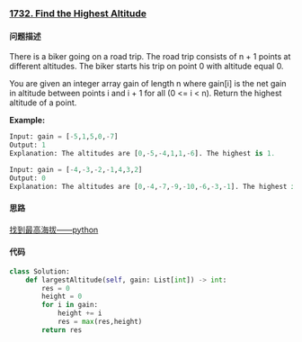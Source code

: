 ### [1732. Find the Highest Altitude](https://leetcode-cn.com/problems/find-the-highest-altitude/)

#### 问题描述
There is a biker going on a road trip. The road trip consists of n + 1 points at different altitudes. The biker starts his trip on point 0 with altitude equal 0.

You are given an integer array gain of length n where gain[i] is the net gain in altitude between points i​​​​​​ and i + 1 for all (0 <= i < n). Return the highest altitude of a point.

**Example:**
```python
Input: gain = [-5,1,5,0,-7]
Output: 1
Explanation: The altitudes are [0,-5,-4,1,1,-6]. The highest is 1.
```
```python
Input: gain = [-4,-3,-2,-1,4,3,2]
Output: 0
Explanation: The altitudes are [0,-4,-7,-9,-10,-6,-3,-1]. The highest is 0.
```

#### 思路
[找到最高海拔——python](https://leetcode-cn.com/problems/find-the-highest-altitude/solution/yi-kan-jiu-dong-zhao-dao-zui-gao-hai-ba-yekc9/)

#### 代码

```python
class Solution:
    def largestAltitude(self, gain: List[int]) -> int:
        res = 0
        height = 0
        for i in gain:
            height += i
            res = max(res,height)
        return res
```